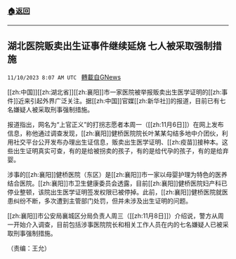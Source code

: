 ###  [:house:返回](README.md)
---


## 湖北医院贩卖出生证事件继续延烧 七人被采取强制措施
`11/10/2023 8:07 AM UTC ` [轉載自GNews](https://gnews.org/articles/1956951)

[[zh:中国]][[zh:湖北省]][[zh:襄阳]]市一家医院被举报贩卖出生医学证明的[[zh:事件]]近来引起外界广泛关注。据[[zh:中国]]官媒[[zh:新华社]]的报道，目前已有七名嫌疑人被采取刑事强制措施。

报道指出，网名为“上官正义”的打拐志愿者本周一（[[zh:11月6日]]）在网上发布信息，称他通过调查发现，[[zh:襄阳]]健桥医院院长叶某某勾结多地中介团伙，利用社交平台公开发布办理出生证信息，贩卖出生医学证明、[[zh:疫苗]]接种本。这些出生证明真实可查，有的是给被拐卖的孩子，有的是给代孕的孩子，有的是给弃婴。

涉事的[[zh:襄阳]]健桥医院（东区）是[[zh:襄阳]]市一家以母婴护理为特色的医养结合医院。[[zh:襄阳]]市卫生健康委员会透露，目前[[zh:襄阳]]健桥医院妇产科已停业整顿，该院出生医学证明签发权限已被停掉。此前，[[zh:襄阳]]健桥医院就医患纠纷不断，多次遭到主管部门处罚，但并未涉及出生证明的问题。

[[zh:襄阳]]市公安局襄城区分局负责人周三（[[zh:11月8日]]）介绍说，警方从周一开始介入调查，目前包括涉事医院院长和相关工作人员在内的七名嫌疑人已被采取刑事强制措施。

（责编：王允）
